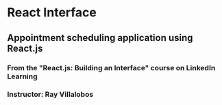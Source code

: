 # React Interface  

## Appointment scheduling application using React.js  

### From the "React.js: Building an Interface" course on LinkedIn Learning  
### Instructor: Ray Villalobos
